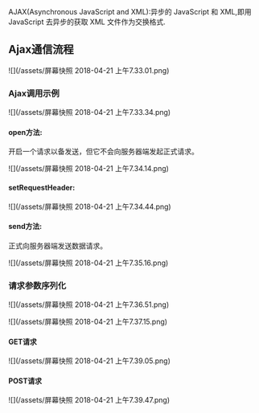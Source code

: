 AJAX\(Asynchronous JavaScript and XML\):异步的 JavaScript 和 XML,即用 JavaScript 去异步的获取 XML 文件作为交换格式.

## Ajax通信流程

![](/assets/屏幕快照 2018-04-21 上午7.33.01.png)

### Ajax调用示例

![](/assets/屏幕快照 2018-04-21 上午7.33.34.png)

#### open方法:

开启一个请求以备发送，但它不会向服务器端发起正式请求。

![](/assets/屏幕快照 2018-04-21 上午7.34.14.png)

#### setRequestHeader:

![](/assets/屏幕快照 2018-04-21 上午7.34.44.png)

#### send方法:

正式向服务器端发送数据请求。

![](/assets/屏幕快照 2018-04-21 上午7.35.16.png)



### 请求参数序列化

![](/assets/屏幕快照 2018-04-21 上午7.36.51.png)



![](/assets/屏幕快照 2018-04-21 上午7.37.15.png)

#### GET请求

![](/assets/屏幕快照 2018-04-21 上午7.39.05.png)

#### POST请求

![](/assets/屏幕快照 2018-04-21 上午7.39.47.png)





































